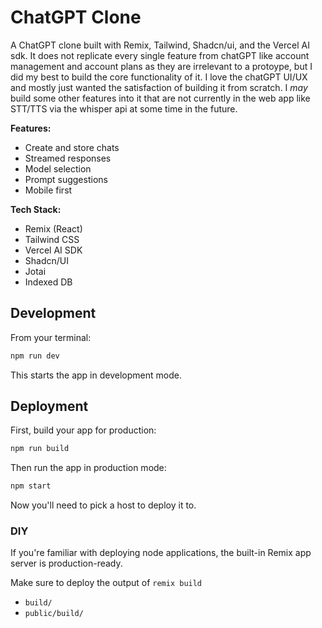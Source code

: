 # ChatGPT Clone

A ChatGPT clone built with Remix, Tailwind, Shadcn/ui, and the Vercel AI sdk. It does not replicate every single feature from chatGPT like account management and account plans as they are irrelevant to a protoype, but I did my best to build the core functionality of it. I love the chatGPT UI/UX and mostly just wanted the satisfaction of building it from scratch. I _may_ build some other features into it that are not currently in the web app like STT/TTS via the whisper api at some time in the future.

**Features:**

- Create and store chats
- Streamed responses
- Model selection
- Prompt suggestions
- Mobile first

**Tech Stack:**

- Remix (React)
- Tailwind CSS
- Vercel AI SDK
- Shadcn/UI
- Jotai
- Indexed DB

## Development

From your terminal:

```sh
npm run dev
```

This starts the app in development mode.

## Deployment

First, build your app for production:

```sh
npm run build
```

Then run the app in production mode:

```sh
npm start
```

Now you'll need to pick a host to deploy it to.

### DIY

If you're familiar with deploying node applications, the built-in Remix app server is production-ready.

Make sure to deploy the output of `remix build`

- `build/`
- `public/build/`
